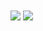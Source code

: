 <a>
  <img align="center" src="https://github-readme-stats.vercel.app/api?username=luobo67&count_private=true&show_icons=true&include_all_commits=true&hide_border=true&hide_title=true" />
</a>
<a>
  <img align="center" src="https://github-readme-stats.vercel.app/api/top-langs/?username=luobo67&langs_count=3&hide_title=true&hide_border=true" />
</a>


